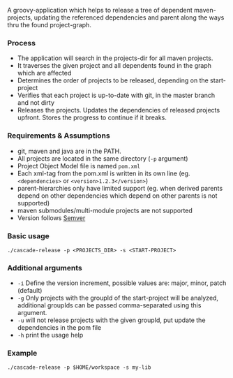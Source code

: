 A groovy-application which helps to release a tree of dependent maven-projects, updating the referenced dependencies and parent along the ways thru the found project-graph.

### Process
- The application will search in the projects-dir for all maven projects.
- It traverses the given project and all dependents found in the graph which are affected
- Determines the order of projects to be released, depending on the start-project
- Verifies that each project is up-to-date with git, in the master branch and not dirty
- Releases the projects. Updates the dependencies of released projects upfront. Stores the progress to continue if it breaks.

### Requirements & Assumptions
- git, maven and java are in the PATH.
- All projects are located in the same directory (`-p` argument)
- Project Object Model file is named `pom.xml`
- Each xml-tag from the pom.xml is written in its own line (eg. `<dependencies>` or `<version>1.2.3</version>`)
- parent-hierarchies only have limited support (eg. when derived parents depend on other dependencies which depend on other parents is not supported)
- maven submodules/multi-module projects are not supported
- Version follows [Semver](http://semver.org)

### Basic usage

    ./cascade-release -p <PROJECTS_DIR> -s <START-PROJECT>
    
### Additional arguments

* `-i` Define the version increment, possible values are: major, minor, patch (default)
* `-g` Only projects with the groupId of the start-project will be analyzed, additional groupIds can be passed comma-separated using this argument.
* `-u` will not release projects with the given groupId, put update the dependencies in the pom file
* `-h` print the usage help

### Example

    ./cascade-release -p $HOME/workspace -s my-lib
